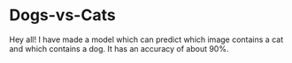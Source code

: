 # Dogs-vs-Cats
Hey all! I have made a model which can predict which image contains a cat and which contains a dog. It has an accuracy of about 90%.
